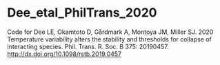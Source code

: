 # Dee_etal_PhilTrans_2020
Code for Dee LE, Okamtoto D, Gårdmark A, Montoya JM, Miller SJ. 2020 Temperature variability alters the stability and thresholds for collapse of interacting species. Phil. Trans. R. Soc. B 375: 20190457. http://dx.doi.org/10.1098/rstb.2019.0457 
